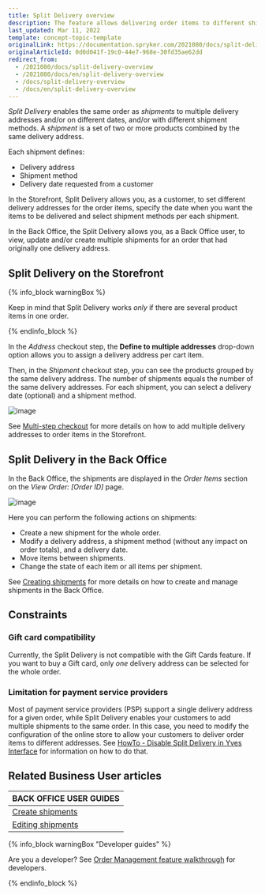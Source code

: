 ```yaml
---
title: Split Delivery overview
description: The feature allows delivering order items to different shipping addresses and on different days, with different shipment methods.
last_updated: Mar 11, 2022
template: concept-topic-template
originalLink: https://documentation.spryker.com/2021080/docs/split-delivery-overview
originalArticleId: 0d0d041f-19c0-44e7-968e-30fd35ae62dd
redirect_from:
  - /2021080/docs/split-delivery-overview
  - /2021080/docs/en/split-delivery-overview
  - /docs/split-delivery-overview
  - /docs/en/split-delivery-overview
---
```


*Split Delivery* enables the same order as *shipments* to multiple delivery addresses and/or on different dates, and/or with different shipment methods. A *shipment* is a set of two or more products combined by the same delivery address.

Each shipment defines:

* Delivery address
* Shipment method
* Delivery date requested from a customer

In the Storefront, Split Delivery allows you, as a customer, to set different delivery addresses for the order items, specify the date when you want the items to be delivered and select shipment methods per each shipment.

In the Back Office, the Split Delivery allows you, as a Back Office user, to view, update and/or create multiple shipments for an order that had originally one delivery address.

## Split Delivery on the Storefront

{% info_block warningBox %}

Keep in mind that Split Delivery works *only* if there are several product items in one order.

{% endinfo_block %}

In the *Address* checkout step, the **Define to multiple addresses** drop-down option allows you to assign a delivery address per cart item.

Then, in the *Shipment* checkout step, you can see the products grouped by the same delivery address. The number of shipments equals the number of the same delivery addresses. For each shipment, you can select a delivery date (optional) and a shipment method.

![image](https://spryker.s3.eu-central-1.amazonaws.com/docs/User+Guides/Shop+User+Guides/Checkout/Shop+Guide+-+Summary+Step/summary-step-new.png)

See [Multi-step checkout](/docs/scos/user/features/{{page.version}}/checkout-feature-overview/multi-step-checkout-overview.html) for more details on how to add multiple delivery addresses to order items in the Storefront.

## Split Delivery in the Back Office

In the Back Office, the shipments are displayed in the *Order Items* section on the *View Order: [Order ID]* page.

![image](https://spryker.s3.eu-central-1.amazonaws.com/docs/Features/Order+Management/Split+Delivery/Split+Delivery+Feature+Overview/shipments-zed.png)

Here you can perform the following actions on shipments:

* Create a new shipment for the whole order.
* Modify a delivery address, a shipment method (without any impact on order totals), and a delivery date.
* Move items between shipments.
* Change the state of each item or all items per shipment.

See [Creating shipments](/docs/scos/user/back-office-user-guides/{{page.version}}/sales/orders/creating-shipments.html) for more details on how to create and manage shipments in the Back Office.

## Constraints

### Gift card compatibility

Currently, the Split Delivery is not compatible with the Gift Cards feature. If you want to buy a Gift card, only *one* delivery address can be selected for the whole order.

### Limitation for payment service providers

Most of payment service providers (PSP) support a single delivery address for a given order, while Split Delivery enables your customers to add multiple shipments to the same order. In this case, you need to modify the configuration of the online store to allow your customers to deliver order items to different addresses. See [HowTo - Disable Split Delivery in Yves Interface](/docs/scos/dev/tutorials-and-howtos/howtos/feature-howtos/howto-disable-split-delivery-in-yves-interface.html) for information on how to do that.

<!--
### Product Bundles
With Split Delivery, Product Bundles items can be shipped to different delivery addresses. However, if a product bundle is a part of the order and you don't want it to be split and delivered to different delivery addresses, you need to configure the implementation of the Checkout process on your project level.
-->

## Related Business User articles

|BACK OFFICE USER GUIDES|
|---|
| [Create shipments](/docs/scos/user/back-office-user-guides/{{page.version}}/sales/orders/creating-shipments.html) |
| [Editing shipments](/docs/scos/user/back-office-user-guides/{{page.version}}/sales/orders/editing-shipments.html) |

{% info_block warningBox "Developer guides" %}

Are you a developer? See [Order Management feature walkthrough](/docs/scos/dev/feature-walkthroughs/{{page.version}}/order-management-feature-walkthrough/order-management-feature-wakthrough.html) for developers.

{% endinfo_block %}
